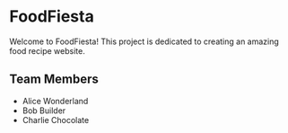 # FoodFiesta
Welcome to FoodFiesta! This project is dedicated to creating an amazing food recipe website.

## Team Members
- Alice Wonderland
- Bob Builder
- Charlie Chocolate
